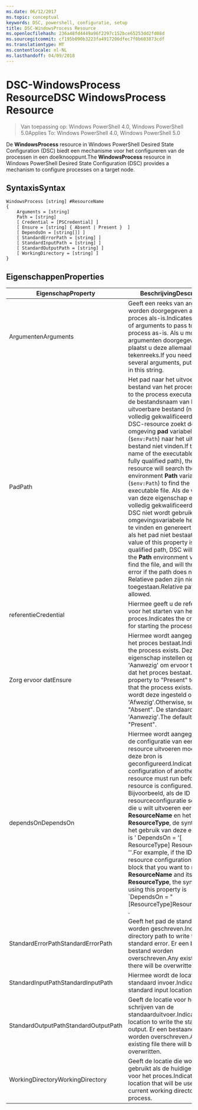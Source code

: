 ```yaml
---
ms.date: 06/12/2017
ms.topic: conceptual
keywords: DSC, powershell, configuratie, setup
title: DSC-WindowsProcess Resource
ms.openlocfilehash: 236a48fd4449a96f2297c152bce65253dd2fd08d
ms.sourcegitcommit: cf195b090b3223fa4917206dfec7f0b603873cdf
ms.translationtype: MT
ms.contentlocale: nl-NL
ms.lasthandoff: 04/09/2018
---
```

# <a name="dsc-windowsprocess-resource"></a><span data-ttu-id="cef53-103">DSC-WindowsProcess Resource</span><span class="sxs-lookup"><span data-stu-id="cef53-103">DSC WindowsProcess Resource</span></span>

> <span data-ttu-id="cef53-104">Van toepassing op: Windows PowerShell 4.0, Windows PowerShell 5.0</span><span class="sxs-lookup"><span data-stu-id="cef53-104">Applies To: Windows PowerShell 4.0, Windows PowerShell 5.0</span></span>

<span data-ttu-id="cef53-105">De **WindowsProcess** resource in Windows PowerShell Desired State Configuration (DSC) biedt een mechanisme voor het configureren van de processen in een doelknooppunt.</span><span class="sxs-lookup"><span data-stu-id="cef53-105">The **WindowsProcess** resource in Windows PowerShell Desired State Configuration (DSC) provides a mechanism to configure processes on a target node.</span></span>

## <a name="syntax"></a><span data-ttu-id="cef53-106">Syntaxis</span><span class="sxs-lookup"><span data-stu-id="cef53-106">Syntax</span></span>

```
WindowsProcess [string] #ResourceName
{
    Arguments = [string]
    Path = [string]
    [ Credential = [PSCredential] ]
    [ Ensure = [string] { Absent | Present }  ]
    [ DependsOn = [string[]] ]
    [ StandardErrorPath = [string] ]
    [ StandardInputPath = [string] ]
    [ StandardOutputPath = [string] ]
    [ WorkingDirectory = [string] ]
}
```

## <a name="properties"></a><span data-ttu-id="cef53-107">Eigenschappen</span><span class="sxs-lookup"><span data-stu-id="cef53-107">Properties</span></span>
|  <span data-ttu-id="cef53-108">Eigenschap</span><span class="sxs-lookup"><span data-stu-id="cef53-108">Property</span></span>  |  <span data-ttu-id="cef53-109">Beschrijving</span><span class="sxs-lookup"><span data-stu-id="cef53-109">Description</span></span>   |
|---|---|
| <span data-ttu-id="cef53-110">Argumenten</span><span class="sxs-lookup"><span data-stu-id="cef53-110">Arguments</span></span>| <span data-ttu-id="cef53-111">Geeft een reeks van argumenten worden doorgegeven aan het proces als-is.</span><span class="sxs-lookup"><span data-stu-id="cef53-111">Indicates a string of arguments to pass to the process as-is.</span></span> <span data-ttu-id="cef53-112">Als u moet enkele argumenten doorgegeven, plaatst u deze allemaal in deze tekenreeks.</span><span class="sxs-lookup"><span data-stu-id="cef53-112">If you need to pass several arguments, put them all in this string.</span></span>|
| <span data-ttu-id="cef53-113">Pad</span><span class="sxs-lookup"><span data-stu-id="cef53-113">Path</span></span>| <span data-ttu-id="cef53-114">Het pad naar het uitvoerbare bestand van het proces.</span><span class="sxs-lookup"><span data-stu-id="cef53-114">The path to the process executable.</span></span> <span data-ttu-id="cef53-115">Als dit de bestandsnaam van het uitvoerbare bestand (niet de volledig gekwalificeerde pad), de DSC-resource zoekt de omgeving **pad** variabele (`$env:Path`) naar het uitvoerbare bestand niet vinden.</span><span class="sxs-lookup"><span data-stu-id="cef53-115">If this the file name of the executable (not the fully qualified path), the DSC resource will search the environment **Path** variable (`$env:Path`) to find the executable file.</span></span> <span data-ttu-id="cef53-116">Als de waarde van deze eigenschap een volledig gekwalificeerde pad is, DSC niet wordt gebruikt de **pad** omgevingsvariabele het bestand te vinden en genereert een fout als het pad niet bestaat.</span><span class="sxs-lookup"><span data-stu-id="cef53-116">If the value of this property is a fully qualified path, DSC will not use the **Path** environment variable to find the file, and will throw an error if the path does not exist.</span></span> <span data-ttu-id="cef53-117">Relatieve paden zijn niet toegestaan.</span><span class="sxs-lookup"><span data-stu-id="cef53-117">Relative paths are not allowed.</span></span>|
| <span data-ttu-id="cef53-118">referentie</span><span class="sxs-lookup"><span data-stu-id="cef53-118">Credential</span></span>| <span data-ttu-id="cef53-119">Hiermee geeft u de referenties voor het starten van het proces.</span><span class="sxs-lookup"><span data-stu-id="cef53-119">Indicates the credentials for starting the process.</span></span>|
| <span data-ttu-id="cef53-120">Zorg ervoor dat</span><span class="sxs-lookup"><span data-stu-id="cef53-120">Ensure</span></span>| <span data-ttu-id="cef53-121">Hiermee wordt aangegeven of het proces bestaat.</span><span class="sxs-lookup"><span data-stu-id="cef53-121">Indicates if the process exists.</span></span> <span data-ttu-id="cef53-122">Deze eigenschap instellen op 'Aanwezig' om ervoor te zorgen dat het proces bestaat.</span><span class="sxs-lookup"><span data-stu-id="cef53-122">Set this property to "Present" to ensure that the process exists.</span></span> <span data-ttu-id="cef53-123">Anders wordt deze ingesteld op 'Afwezig'.</span><span class="sxs-lookup"><span data-stu-id="cef53-123">Otherwise, set it to "Absent".</span></span> <span data-ttu-id="cef53-124">De standaardwaarde is 'Aanwezig'.</span><span class="sxs-lookup"><span data-stu-id="cef53-124">The default is "Present".</span></span>|
| <span data-ttu-id="cef53-125">dependsOn</span><span class="sxs-lookup"><span data-stu-id="cef53-125">DependsOn</span></span> | <span data-ttu-id="cef53-126">Hiermee wordt aangegeven dat de configuratie van een andere resource uitvoeren moet voordat deze bron is geconfigureerd.</span><span class="sxs-lookup"><span data-stu-id="cef53-126">Indicates that the configuration of another resource must run before this resource is configured.</span></span> <span data-ttu-id="cef53-127">Bijvoorbeeld, als de ID van de resourceconfiguratie scriptblok die u wilt uitvoeren eerst is __ResourceName__ en het type __ResourceType__, de syntaxis voor het gebruik van deze eigenschap is ' DependsOn = '[ ResourceType] ResourceName' ''.</span><span class="sxs-lookup"><span data-stu-id="cef53-127">For example, if the ID of the resource configuration script block that you want to run first is __ResourceName__ and its type is __ResourceType__, the syntax for using this property is \`DependsOn = "[ResourceType]ResourceName"\`\` .</span></span>|
| <span data-ttu-id="cef53-128">StandardErrorPath</span><span class="sxs-lookup"><span data-stu-id="cef53-128">StandardErrorPath</span></span>| <span data-ttu-id="cef53-129">Geeft het pad de standaardfout worden geschreven.</span><span class="sxs-lookup"><span data-stu-id="cef53-129">Indicates the directory path to write the standard error.</span></span> <span data-ttu-id="cef53-130">Er een bestaand bestand worden overschreven.</span><span class="sxs-lookup"><span data-stu-id="cef53-130">Any existing file there will be overwritten.</span></span>|
| <span data-ttu-id="cef53-131">StandardInputPath</span><span class="sxs-lookup"><span data-stu-id="cef53-131">StandardInputPath</span></span>| <span data-ttu-id="cef53-132">Hiermee wordt de locatie van de standaard invoer.</span><span class="sxs-lookup"><span data-stu-id="cef53-132">Indicates the standard input location.</span></span>|
| <span data-ttu-id="cef53-133">StandardOutputPath</span><span class="sxs-lookup"><span data-stu-id="cef53-133">StandardOutputPath</span></span>| <span data-ttu-id="cef53-134">Geeft de locatie voor het schrijven van de standaarduitvoer.</span><span class="sxs-lookup"><span data-stu-id="cef53-134">Indicates the location to write the standard output.</span></span> <span data-ttu-id="cef53-135">Er een bestaand bestand worden overschreven.</span><span class="sxs-lookup"><span data-stu-id="cef53-135">Any existing file there will be overwritten.</span></span>|
| <span data-ttu-id="cef53-136">WorkingDirectory</span><span class="sxs-lookup"><span data-stu-id="cef53-136">WorkingDirectory</span></span>| <span data-ttu-id="cef53-137">Geeft de locatie die wordt gebruikt als de huidige werkmap voor het proces.</span><span class="sxs-lookup"><span data-stu-id="cef53-137">Indicates the location that will be used as the current working directory for the process.</span></span>|